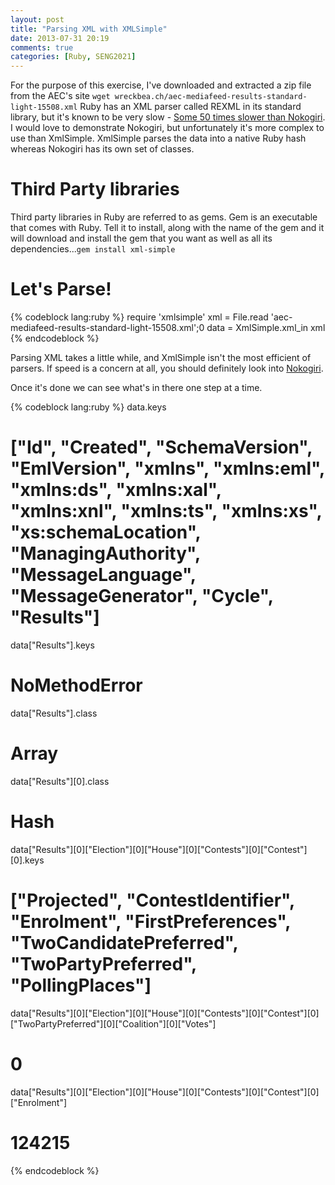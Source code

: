```yaml
---
layout: post
title: "Parsing XML with XMLSimple"
date: 2013-07-31 20:19
comments: true
categories: [Ruby, SENG2021]
---
```


For the purpose of this exercise, I've downloaded and extracted a zip file from the AEC's site ```wget wreckbea.ch/aec-mediafeed-results-standard-light-15508.xml``` Ruby has an XML parser called REXML in its standard library, but it's known to be very slow - [Some 50 times slower than Nokogiri][1]. I would love to demonstrate Nokogiri, but unfortunately it's more complex to use than XmlSimple. XmlSimple parses the data into a native Ruby hash whereas Nokogiri has its own set of classes.

# Third Party libraries

Third party libraries in Ruby are referred to as gems. Gem is an executable that comes with Ruby. Tell it to install, along with the name of the gem and it will download and install the gem that you want as well as all its dependencies...```gem install xml-simple```

# Let's Parse!

{% codeblock lang:ruby %}
require 'xmlsimple'
xml = File.read 'aec-mediafeed-results-standard-light-15508.xml';0
data = XmlSimple.xml_in xml
{% endcodeblock %}

Parsing XML takes a little while, and XmlSimple isn't the most efficient of parsers. If speed is a concern at all, you should definitely look into [Nokogiri][2].

Once it's done we can see what's in there one step at a time.

{% codeblock lang:ruby %}
data.keys
# ["Id", "Created", "SchemaVersion", "EmlVersion", "xmlns", "xmlns:eml", "xmlns:ds", "xmlns:xal", "xmlns:xnl", "xmlns:ts", "xmlns:xs", "xs:schemaLocation", "ManagingAuthority", "MessageLanguage", "MessageGenerator", "Cycle", "Results"]

data["Results"].keys
# NoMethodError

data["Results"].class
# Array

data["Results"][0].class
# Hash

data["Results"][0]["Election"][0]["House"][0]["Contests"][0]["Contest"][0].keys
# ["Projected", "ContestIdentifier", "Enrolment", "FirstPreferences", "TwoCandidatePreferred", "TwoPartyPreferred", "PollingPlaces"]

data["Results"][0]["Election"][0]["House"][0]["Contests"][0]["Contest"][0]["TwoPartyPreferred"][0]["Coalition"][0]["Votes"]
# 0

data["Results"][0]["Election"][0]["House"][0]["Contests"][0]["Contest"][0]["Enrolment"]
# 124215
{% endcodeblock %}

  [1]: http://www.rubyinside.com/ruby-xml-performance-benchmarks-1641.html
  [2]: http://nokogiri.org/